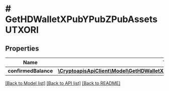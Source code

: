 # # GetHDWalletXPubYPubZPubAssetsUTXORI

## Properties

Name | Type | Description | Notes
------------ | ------------- | ------------- | -------------
**confirmedBalance** | [**\CryptoapisApiClient\Model\GetHDWalletXPubYPubZPubAssetsUTXORIConfirmedBalance**](GetHDWalletXPubYPubZPubAssetsUTXORIConfirmedBalance.md) |  |

[[Back to Model list]](../../README.md#models) [[Back to API list]](../../README.md#endpoints) [[Back to README]](../../README.md)
